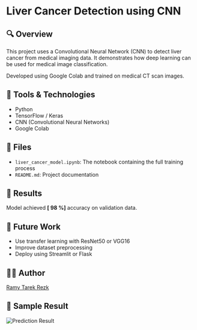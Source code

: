 # Liver Cancer Detection using CNN

## 🔍 Overview
This project uses a Convolutional Neural Network (CNN) to detect liver cancer from medical imaging data. It demonstrates how deep learning can be used for medical image classification.

Developed using Google Colab and trained on medical CT scan images.

## 🧠 Tools & Technologies
- Python
- TensorFlow / Keras
- CNN (Convolutional Neural Networks)
- Google Colab

## 📁 Files
- `liver_cancer_model.ipynb`: The notebook containing the full training process
- `README.md`: Project documentation

## 🚀 Results
Model achieved **[ 98 %]** accuracy on validation data.

## 🔄 Future Work
- Use transfer learning with ResNet50 or VGG16
- Improve dataset preprocessing
- Deploy using Streamlit or Flask

## 👨‍💻 Author
[Ramy Tarek Rezk](https://github.com/ramyrezk22)

## 📸 Sample Result

![Prediction Result](result.png)


